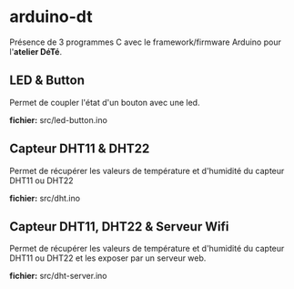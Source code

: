 # arduino-dt

Présence de 3 programmes C avec le framework/firmware Arduino pour l'**atelier DéTé**.

## LED & Button
Permet de coupler l'état d'un bouton avec une led.

**fichier:** src/led-button.ino

## Capteur DHT11 & DHT22
Permet de récupérer les valeurs de température et d'humidité du capteur DHT11 ou DHT22

**fichier:** src/dht.ino

## Capteur DHT11, DHT22 & Serveur Wifi
Permet de récupérer les valeurs de température et d'humidité du capteur DHT11 ou DHT22 et les exposer par un serveur web.

**fichier:** src/dht-server.ino
